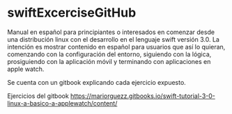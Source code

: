 # swiftExcerciseGitHub

Manual en español para principiantes o interesados en comenzar desde una distribución linux con el desarrollo en el lenguaje swift versión 3.0. La intención es mostrar contenido en español para usuarios que así lo quieran, comenzando con la configuración del entorno, siguiendo con la lógica, prosiguiendo con la aplicación móvil y terminando con aplicaciones en apple watch.

Se cuenta con un gitbook explicando cada ejercicio expuesto.

Ejercicios del gitbook https://mariorguezz.gitbooks.io/swift-tutorial-3-0-linux-a-basico-a-applewatch/content/
